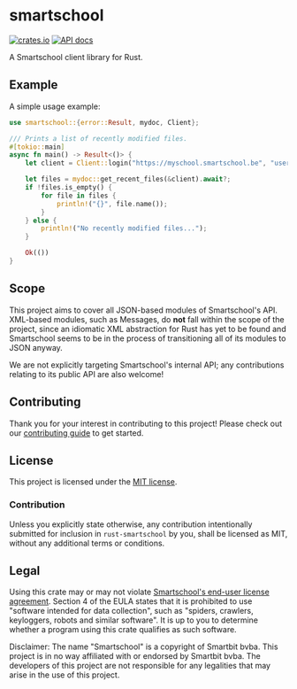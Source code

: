 # smartschool

[![crates.io](https://img.shields.io/crates/v/smartschool.svg)](https://crates.io/crates/smartschool)
[![API docs](https://docs.rs/smartschool/badge.svg)](https://docs.rs/smartschool)

A Smartschool client library for Rust.

## Example

A simple usage example:

```rust
use smartschool::{error::Result, mydoc, Client};

/// Prints a list of recently modified files.
#[tokio::main]
async fn main() -> Result<()> {
    let client = Client::login("https://myschool.smartschool.be", "username", "password").await?;

    let files = mydoc::get_recent_files(&client).await?;
    if !files.is_empty() {
        for file in files {
            println!("{}", file.name());
        }
    } else {
        println!("No recently modified files...");
    }

    Ok(())
}
```

## Scope

This project aims to cover all JSON-based modules of Smartschool's API. XML-based modules, such as Messages, do **not** fall within the scope of the project, since an idiomatic XML abstraction for Rust has yet to be found and Smartschool seems to be in the process of transitioning all of its modules to JSON anyway.

We are not explicitly targeting Smartschool's internal API; any contributions relating to its public API are also welcome!

## Contributing

Thank you for your interest in contributing to this project! Please check out our [contributing guide](CONTRIBUTING.md) to get started.

## License

This project is licensed under the [MIT license](LICENSE).

### Contribution

Unless you explicitly state otherwise, any contribution intentionally submitted for inclusion in `rust-smartschool` by you, shall be licensed as MIT, without any additional terms or conditions.

## Legal

Using this crate may or may not violate [Smartschool's end-user license agreement](https://www.smartschool.be/gebruikersovereenkomst/). Section 4 of the EULA states that it is prohibited to use "software intended for data collection", such as "spiders, crawlers, keyloggers, robots and similar software". It is up to you to determine whether a program using this crate qualifies as such software.

Disclaimer: The name "Smartschool" is a copyright of Smartbit bvba. This project is in no way affiliated with or endorsed by Smartbit bvba. The developers of this project are not responsible for any legalities that may arise in the use of this project.